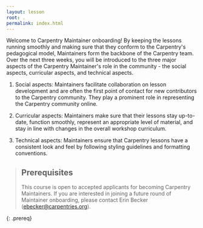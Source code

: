 ```yaml
---
layout: lesson
root: .
permalink: index.html 
---
```


Welcome to Carpentry Maintainer onboarding! By keeping the
lessons running smoothly and making sure that they conform
to the Carpentry's pedagogical model, Maintainers form the 
backbone of the Carpentry team. Over the next three weeks, you will
be introduced to the three major aspects of the Carpentry 
Maintainer's role in the community - the social aspects, curricular
aspects, and technical aspects.

1. Social aspects: Maintainers facilitate collaboration on lesson 
development and are often the first point of contact
for new contributors to the Carpentry community. They play a
prominent role in representing the Carpentry community online.

2. Curricular aspects: Maintainers make sure that their lessons
stay up-to-date, function smoothly, represent an appropriate level of material, and 
stay in line with changes in the overall workshop curriculum. 

3. Technical aspects: Maintainers ensure that Carpentry lessons
have a consistent look and feel by following styling guidelines and 
formatting conventions.

> ## Prerequisites
> This course is open to accepted applicants for becoming Carpentry 
> Maintainers. If you are interested in joining a future round of
> Maintainer onboarding, please contact Erin Becker (ebecker@carpentries.org). 
> 
{: .prereq}
